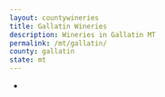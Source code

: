 ```yaml
---
layout: countywineries
title: Gallatin Wineries
description: Wineries in Gallatin MT
permalink: /mt/gallatin/
county: gallatin
state: mt
---
```

-
